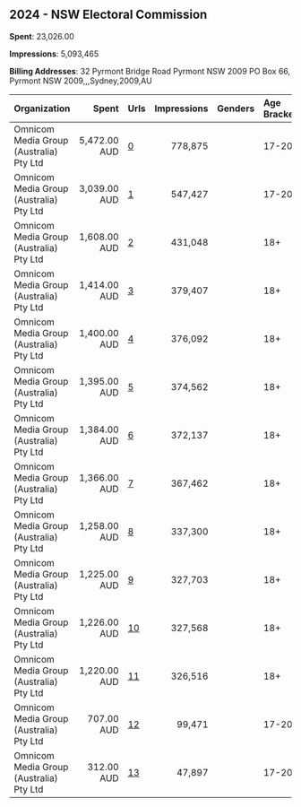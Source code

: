 ## 2024 - NSW Electoral Commission 
**Spent**: 23,026.00

**Impressions**: 5,093,465

**Billing Addresses**: 32 Pyrmont Bridge Road Pyrmont NSW 2009 PO Box 66, Pyrmont NSW 2009,,,Sydney,2009,AU

|Organization|Spent|Urls|Impressions|Genders|Age Brackets|Country Codes|
|:---|---:|:---|---:|:---|:---|:---|
|Omnicom Media Group (Australia) Pty Ltd|5,472.00 AUD|[0](https://www.snap.com/political-ads/asset/7219a58f31d61eb1379f823dd98223bef91b52506b6be264779b1733a5ea17fd?mediaType=jpeg)|778,875||17-20|australia|
|Omnicom Media Group (Australia) Pty Ltd|3,039.00 AUD|[1](https://www.snap.com/political-ads/asset/50502f09e9423643a924d88fe38128f2ee2b8953d935bfe9ac54d06b07938f38?mediaType=mp4)|547,427||17-20|australia|
|Omnicom Media Group (Australia) Pty Ltd|1,608.00 AUD|[2](https://www.snap.com/political-ads/asset/72ff02ee1042e34a74b8180d1e970c1630a3311d4b5a65313e04b3426956c666?mediaType=mp4)|431,048||18+|australia|
|Omnicom Media Group (Australia) Pty Ltd|1,414.00 AUD|[3](https://www.snap.com/political-ads/asset/65514083e698041364110ad1828953062587095d949c1c08fb36efaecd09db55?mediaType=mp4)|379,407||18+|australia|
|Omnicom Media Group (Australia) Pty Ltd|1,400.00 AUD|[4](https://www.snap.com/political-ads/asset/6ca4d3e4bac9d24e316b42c4b757e73c874361ba3a07dde78c26c9be2fd1bbea?mediaType=mp4)|376,092||18+|australia|
|Omnicom Media Group (Australia) Pty Ltd|1,395.00 AUD|[5](https://www.snap.com/political-ads/asset/94e4876da24a3c9202eec3ca4e44538d138c716587a4016b561cedfc0094dddc?mediaType=mp4)|374,562||18+|australia|
|Omnicom Media Group (Australia) Pty Ltd|1,384.00 AUD|[6](https://www.snap.com/political-ads/asset/66a80d2bc1ba95e6ec829cc4dc2d6061feac49ca022faab2b42cb5c0fe2b5d3c?mediaType=mp4)|372,137||18+|australia|
|Omnicom Media Group (Australia) Pty Ltd|1,366.00 AUD|[7](https://www.snap.com/political-ads/asset/2f2d8c3229b5b9031562844a54f0872a0076c7020f74df8d3f1be2d89b2d1b1b?mediaType=mp4)|367,462||18+|australia|
|Omnicom Media Group (Australia) Pty Ltd|1,258.00 AUD|[8](https://www.snap.com/political-ads/asset/69af347aabd061b9173c3c400b1ed453e704b1f4f212483fe199cd0fcf5ac6d7?mediaType=jpg)|337,300||18+|australia|
|Omnicom Media Group (Australia) Pty Ltd|1,225.00 AUD|[9](https://www.snap.com/political-ads/asset/a3adc58371bf10aef1b3af01b365ef055c2e2ddde55c127d7fdfedfb19170204?mediaType=jpg)|327,703||18+|australia|
|Omnicom Media Group (Australia) Pty Ltd|1,226.00 AUD|[10](https://www.snap.com/political-ads/asset/196f7b10545fa7f13c4931be165bf88e0a02aea44acbb9977cddfeef0643f33e?mediaType=jpg)|327,568||18+|australia|
|Omnicom Media Group (Australia) Pty Ltd|1,220.00 AUD|[11](https://www.snap.com/political-ads/asset/cf6189c781db2435de504b59f21472d755732389125f134fb88306e09e239637?mediaType=jpg)|326,516||18+|australia|
|Omnicom Media Group (Australia) Pty Ltd|707.00 AUD|[12](https://www.snap.com/political-ads/asset/c704f73df69443cab2cadf3754c6dba81babe22a334a32da5a685c6ec85c24d1?mediaType=mp4)|99,471||17-20|australia|
|Omnicom Media Group (Australia) Pty Ltd|312.00 AUD|[13](https://www.snap.com/political-ads/asset/fa04da629d1ae19e6964c0dbd41c0e92ef46806d73dfa41a58e21dac21528275?mediaType=mp4)|47,897||17-20|australia|
